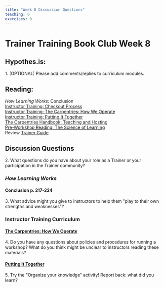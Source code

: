 ```yaml
--- 
title: "Week 8 Discussion Questions"    
teaching: 0 
exercises: 0        
---
```


# Trainer Training Book Club Week 8

## Hypothes.is:
1\. (OPTIONAL) Please add comments/replies to curriculum modules.

## Reading:
_How Learning Works_: Conclusion  
[Instructor Training: Checkout Process](https://carpentries.github.io/instructor-training/20-checkout/index.html)  
[Instructor Training: The Carpentries: How We Operate](https://carpentries.github.io/instructor-training/21-carpentries/index.html)  
[Instructor Training: Putting It Together](https://carpentries.github.io/instructor-training/24-practices/index.html)  
[The Carpentries Handbook: Teaching and Hosting](https://docs.carpentries.org/topic_folders/hosts_instructors/index.html)  
[Pre-Workshop Reading: The Science of Learning](https://carpentries.github.io/instructor-training/files/papers/science-of-learning-2015.pdf)  
Review [Trainer Guide](https://docs.carpentries.org/topic_folders/instructor_training/trainers_guide.html)


## Discussion Questions

2\. What questions do you have about your role as a Trainer or your participation in the Trainer community? 

### _How Learning Works_

#### Conclusion p. 217-224

3\. What advice might you give to instructors to help them "play to their own strengths and weaknesses"? 

### Instructor Training Curriculum

#### [The Carpentries: How We Operate](https://carpentries.github.io/instructor-training/21-carpentries/index.html)

4\. Do you have any questions about policies and procedures for running a workshop? What do you think might be unclear to instructors reading these materials?

#### [Putting It Together](https://carpentries.github.io/instructor-training/24-practices/index.html) 

5\. Try the "Organize your knowledge" activity! Report back: what did you learn?




